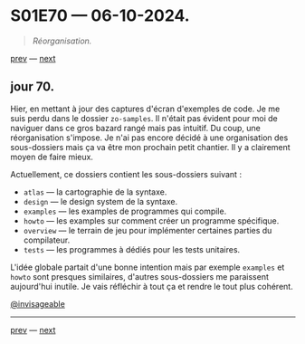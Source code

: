 # S01E70 — 06-10-2024.

> *Réorganisation.*

[prev](S01E69-05-10-2024.md) — [next](S01E71-07-10-2024.md)   

## jour 70.

Hier, en mettant à jour des captures d'écran d'exemples de code. Je me suis perdu dans le dossier `zo-samples`. Il n'était pas évident pour moi de naviguer dans ce gros bazard rangé mais pas intuitif. Du coup, une réorganisation s'impose. Je n'ai pas encore décidé à une organisation des sous-dossiers mais ça va être mon prochain petit chantier. Il y a clairement moyen de faire mieux.

Actuellement, ce dossiers contient les sous-dossiers suivant :

- `atlas` — la cartographie de la syntaxe.
- `design` — le design system de la syntaxe.
- `examples` — les examples de programmes qui compile.
- `howto` — les examples sur comment créer un programme spécifique.
- `overview` — le terrain de jeu pour implémenter certaines parties du compilateur.
- `tests` — les programmes à dédiés pour les tests unitaires. 

L'idée globale partait d'une bonne intention mais par exemple `examples` et `howto` sont presques similaires, d'autres sous-dossiers me paraissent aujourd'hui inutile. Je vais réfléchir à tout ça et rendre le tout plus cohérent.

[@invisageable](https://twitter.com/invisageable)   

---

[prev](S01E69-05-10-2024.md) — [next](S01E71-07-10-2024.md)   
